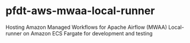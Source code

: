 # pfdt-aws-mwaa-local-runner
Hosting Amazon Managed Workflows for Apache Airflow (MWAA) Local-runner on Amazon ECS Fargate for development and testing
